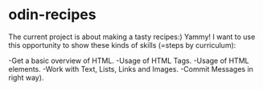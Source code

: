 # odin-recipes

The current project is about making a tasty recipes:) Yammy!
I want to use this opportunity to show these kinds of skills (=steps by curriculum):

-Get a basic overview of HTML.
-Usage of HTML Tags.
-Usage of HTML elements.
-Work with Text, Lists, Links and Images.
-Commit Messages in right way).